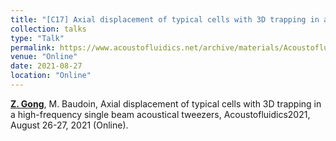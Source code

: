 ```yaml
---
title: "[C17] Axial displacement of typical cells with 3D trapping in a high-frequency single beam acoustical tweezers"
collection: talks
type: "Talk"
permalink: https://www.acoustofluidics.net/archive/materials/Acoustofluidics_2020_Materials.pdf
venue: "Online"
date: 2021-08-27
location: "Online"
---
```


<u><b>Z. Gong</b></u>, M. Baudoin, Axial displacement of typical cells with 3D trapping in a high-frequency single beam acoustical tweezers, Acoustofluidics2021, August 26-27, 2021 (Online).

